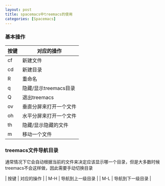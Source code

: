 ```yaml
---
layout: post
title: spacemacs中treemacs的使用
categories: [Spacemacs]
---
```

### 基本操作

| 按键 | 对应的操作             |
|------|------------------------|
| cf   | 新建文件               |
| cd   | 新建目录               |
| R    | 重命名                 |
| q    | 隐藏/显示treemacs目录  |
| Q    | 退出treemacs           |
| ov   | 垂直分屏来打开一个文件 |
| oh   | 水平分屏来打开一个文件 |
| th   | 隐藏/显示隐藏的文件    |
| m    | 移动一个文件           |

### treemacs文件导航目录
通常情况下它会自动根据当前的文件来决定应该显示哪一个目录，但是大多数时候treemacs不会这样做，因此需要手动切换目录

| 按键 | 对应的操作       |
| M-H  | 导航到上一级目录 |
| M-L  | 导航到下一级目录 |

